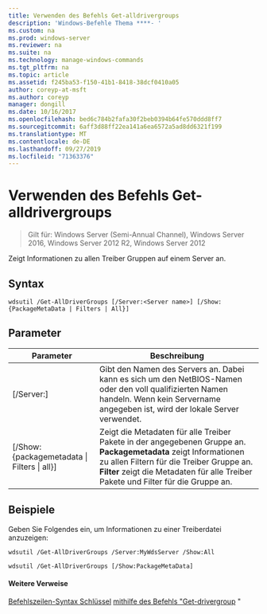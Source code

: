 ```yaml
---
title: Verwenden des Befehls Get-alldrivergroups
description: 'Windows-Befehle Thema ****- '
ms.custom: na
ms.prod: windows-server
ms.reviewer: na
ms.suite: na
ms.technology: manage-windows-commands
ms.tgt_pltfrm: na
ms.topic: article
ms.assetid: f245ba53-f150-41b1-8418-38dcf0410a05
author: coreyp-at-msft
ms.author: coreyp
manager: dongill
ms.date: 10/16/2017
ms.openlocfilehash: bed6c784b2fafa30f2beb0394b64fe570ddd8ff7
ms.sourcegitcommit: 6aff3d88ff22ea141a6ea6572a5ad8dd6321f199
ms.translationtype: MT
ms.contentlocale: de-DE
ms.lasthandoff: 09/27/2019
ms.locfileid: "71363376"
---
```

# <a name="using-the-get-alldrivergroups-command"></a>Verwenden des Befehls Get-alldrivergroups

>Gilt für: Windows Server (Semi-Annual Channel), Windows Server 2016, Windows Server 2012 R2, Windows Server 2012

Zeigt Informationen zu allen Treiber Gruppen auf einem Server an.
## <a name="syntax"></a>Syntax
```
wdsutil /Get-AllDriverGroups [/Server:<Server name>] [/Show:{PackageMetaData | Filters | All}]
```
## <a name="parameters"></a>Parameter
|Parameter|Beschreibung|
|-------|--------|
|[/Server:<Server name>]|Gibt den Namen des Servers an. Dabei kann es sich um den NetBIOS-Namen oder den voll qualifizierten Namen handeln. Wenn kein Servername angegeben ist, wird der lokale Server verwendet.|
|[/Show: {packagemetadata &#124; Filters &#124; all}]|Zeigt die Metadaten für alle Treiber Pakete in der angegebenen Gruppe an. **Packagemetadata** zeigt Informationen zu allen Filtern für die Treiber Gruppe an. **Filter** zeigt die Metadaten für alle Treiber Pakete und Filter für die Gruppe an.|
## <a name="BKMK_examples"></a>Beispiele
Geben Sie Folgendes ein, um Informationen zu einer Treiberdatei anzuzeigen:
```
wdsutil /Get-AllDriverGroups /Server:MyWdsServer /Show:All
```
```
wdsutil /Get-AllDriverGroups [/Show:PackageMetaData]
```
#### <a name="additional-references"></a>Weitere Verweise
[Befehlszeilen-Syntax Schlüssel](command-line-syntax-key.md)
[mithilfe des Befehls "Get-drivergroup](using-the-get-drivergroup-command.md) "
